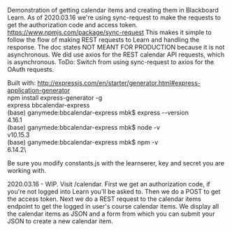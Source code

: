 Demonstration of getting calendar items and creating them in Blackboard Learn.
As of 2020.03.16 we're using sync-request to make the requests to get the authorization
code and access token. https://www.npmjs.com/package/sync-request
This makes it simple to follow the flow of making REST requests to Learn and 
handling the response. The doc states NOT MEANT FOR PRODUCTION because it is 
not asynchronous. We did use axios for the REST calendar API requests, which is
asynchronous. ToDo: Switch from using sync-request to axios for the OAuth 
requests. 

Built with: http://expressjs.com/en/starter/generator.html#express-application-generator  
npm install express-generator -g  
express bbcalendar-express\
(base) ganymede:bbcalendar-express mbk$ express --version\
4.16.1\
(base) ganymede:bbcalendar-express mbk$ node -v\
v10.15.3\
(base) ganymede:bbcalendar-express mbk$ npm -v\
6.14.2\

Be sure you modify constants.js with the learnserer, key and secret you are working with.

2020.03.16 - WIP. Visit /calendar. First we get an authorization code, if you're not logged into Learn you'll be asked to. Then we do a POST to get the access token. Next we do a REST request
to the calendar items endpoint to get the logged in user's course calendar items. 
We display all the calendar items as JSON and a form from which you can submit your
JSON to create a new calendar item.

